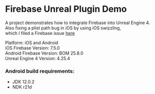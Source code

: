 # Firebase Unreal Plugin Demo

A project demonstrates how to integrate Firebase into Unreal Engine 4.<br>
Also fixing a plist path bug in iOS by using iOS swizzling,<br>
which I filed a Firebase issue [here](https://github.com/firebase/firebase-ios-sdk/issues/7510)

Platform: iOS and Android<br>
iOS Firebase Version: 7.5.0<br>
Android Firebase Version: BOM 25.8.0<br>
Unreal Engine 4 Version: 4.25.4<br>

### Android build requirements:
* JDK 12.0.2
* NDK r21d

